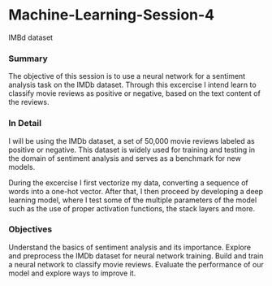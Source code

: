 # Machine-Learning-Session-4
IMBd dataset

### Summary
The objective of this session is to use a neural network for a sentiment analysis task on the IMDb dataset. Through this excercise I intend learn to classify movie reviews as positive or negative, based on the text content of the reviews.

### In Detail
I will be using the IMDb dataset, a set of 50,000 movie reviews labeled as positive or negative. This dataset is widely used for training and testing in the domain of sentiment analysis and serves as a benchmark for new models.

During the excercise I first vectorize my data, converting a sequence of words into a one-hot vector. After that, I then proceed by developing a deep learning model, where I test some of the multiple parameters of the model such as the use of proper activation functions, the stack layers and more. 

### Objectives
Understand the basics of sentiment analysis and its importance.
Explore and preprocess the IMDb dataset for neural network training.
Build and train a neural network to classify movie reviews.
Evaluate the performance of our model and explore ways to improve it.

